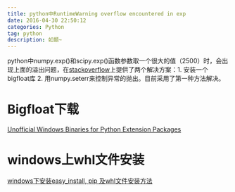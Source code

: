 ```yaml
---
title: python中RuntimeWarning overflow encountered in exp
date: 2016-04-30 22:50:12
categories: Python
tag: python
description: 如题~
---
```


python中numpy.exp()和scipy.exp()函数参数取一个很大的值（2500）时，会出现上面的溢出问题，在[stackoverflow](http://stackoverflow.com/questions/9559346/deal-with-overflow-in-exp-using-numpy)上提供了两个解决方案：1. 安装一个bigfloat库 2. 用numpy.seterr来控制异常的抛出。目前采用了第一种方法解决。

# Bigfloat下载
[Unofficial Windows Binaries for Python Extension Packages](http://www.lfd.uci.edu/~gohlke/pythonlibs/#bigfloat)

# windows上whl文件安装
[windows下安装easy_install, pip 及whl文件安装方法](http://www.cnblogs.com/wu-wenmin/p/4250330.html)
